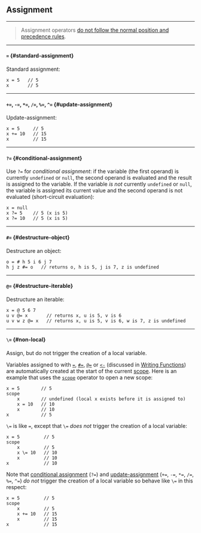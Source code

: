 ## Assignment

---

> Assignment operators [do not follow the normal position and precedence rules](?Syntax#assignment-precedence).

---

#### `=` {#standard-assignment}

Standard assignment:

```
x = 5   // 5
x       // 5
```

---

#### `+=`, `-=`, `*=`, `/=`, `%=`, `^=` {#update-assignment}

Update-assignment:

```
x = 5     // 5
x += 10   // 15
x         // 15
```

---

#### `?=` {#conditional-assignment}

Use `?=` for _conditional assignment_: if the variable (the first operand) is currently `undefined` or `null`, the second operand is evaluated and the result is assigned to the variable. If the variable _is not_ currently `undefined` or `null`, the variable is assigned its current value and the second operand is not evaluated (short-circuit evaluation):

```
x = null
x ?= 5    // 5 (x is 5)
x ?= 10   // 5 (x is 5)
```

---

#### `#=` {#destructure-object}

Destructure an object:

```
o = # h 5 i 6 j 7
h j z #= o   // returns o, h is 5, j is 7, z is undefined
```

---

#### `@=` {#destructure-iterable}

Destructure an iterable:

```
x = @ 5 6 7
u v @= x       // returns x, u is 5, v is 6
u v w z @= x   // returns x, u is 5, v is 6, w is 7, z is undefined 
```

---


#### `\=` {#non-local}

Assign, but do not trigger the creation of a local variable.

Variables assigned to with [`=`](#standard-assignment), [`#=`](#destructure-object), [`@=`](#destructure-iterable) or  [`<-`](?Writing-Functions#options) (discussed in [Writing Functions](?Writing-Functions)) are automatically created at the start of the current [scope](?Syntax#open-scope). Here is an example that uses the [`scope`](?Writing-Functions#scope-op) operator to open a new scope:

```
x = 5        // 5
scope
    x        // undefined (local x exists before it is assigned to)
    x = 10   // 10
    x        // 10
x            // 5
```

`\=` is like `=`, except that `\=` _does not_ trigger the creation of a local variable:

```
x = 5         // 5
scope
    x         // 5
    x \= 10   // 10
    x         // 10
x             // 10
```

Note that [conditional assignment](#conditional-assignment) (`?=`) and [update-assignment](#update-assignment) (`+=`, `-=`, `*=`, `/=`, `%=`, `^=`) _do not_ trigger the creation of a local variable so behave like `\=` in this respect:


```
x = 5         // 5
scope
    x         // 5
    x += 10   // 15
    x         // 15
x             // 15
```